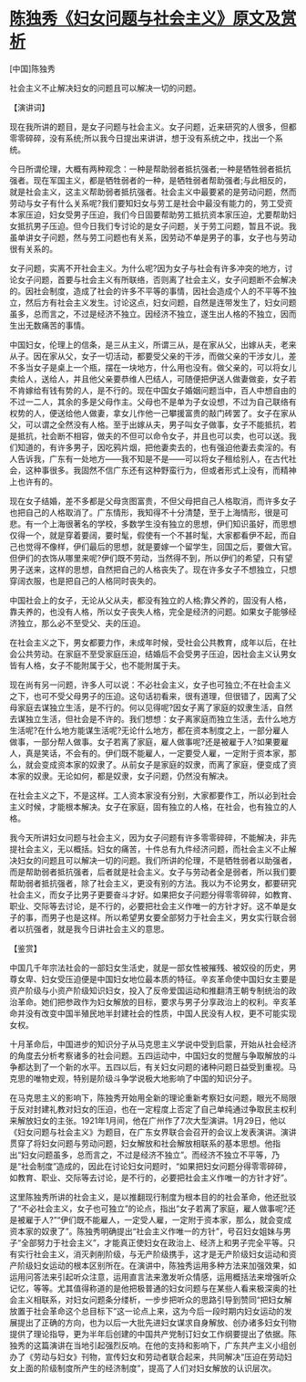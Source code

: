# [陈独秀《妇女问题与社会主义》原文及赏析](https://www.vrrw.net/wx/14801.html)

[中国]陈独秀

社会主义不止解决妇女的问题且可以解决一切的问题。

【演讲词】

现在我所讲的题目，是女子问题与社会主义。女子问题，近来研究的人很多，但都零零碎碎，没有系统;所以我今日提出来讲讲，想于没有系统之中，找出一个系统。

今日所谓伦理，大概有两种观念：一种是帮助弱者抵抗强者;一种是牺牲弱者抵抗强者。现在军国主义，都是牺牲弱者的一种，是牺牲弱者帮助强者;与此相反的，就是社会主义，这主义帮助弱者抵抗强者。社会主义中最要紧的是劳动问题，然而劳动与女子有什么关系呢?我们要知妇女与劳工是社会中最没有能力的，劳工受资本家压迫，妇女受男子压迫，我们今日固要帮助劳工抵抗资本家压迫，尤要帮助妇女抵抗男子压迫。但今日我们专讨论的是女子问题，关于劳工问题，暂且不说。我虽单讲女子问题，然与劳工问题也有关系，因劳动不单是男子的事，女子也与劳动很有关系的。

女子问题，实离不开社会主义。为什么呢?因为女子与社会有许多冲突的地方，讨论女子问题，首要与社会主义有所联络，否则离了社会主义，女子问题断不会解决的。因社会制度，造成了社会的许多不平等的事情，因社会造成个人的不平等不独立，然后方有社会主义发生。讨论这点，妇女问题，自然是连带发生了，妇女问题虽多，总而言之，不过是经济不独立。因经济不独立，遂生出人格的不独立，因而生出无数痛苦的事情。

中国妇女，伦理上的信条，是三从主义，所谓三从，是在家从父，出嫁从夫，老来从子。因在家从父，女子一切活动，都要受父亲的干涉，而做父亲的干涉女儿，差不多当女子是桌上一个瓶，摆在一块地方，什么用也没有。做父亲的，可以将女儿卖给人，送给人，并且他父亲要恭维人巴结人，可随便把伊送人做妻做妾，女子若不肯嫁给有钱有势的人，是不行的。现在中国女子婚姻问题当中，百人中想自由的不过一二人，其余的多是父母作主。父母也不是单为子女设想，不过为自己联络有权势的人，便送给他人做妻，拿女儿作他一己攀援富贵的敲门砖罢了。女子在家从父，可以谓之全然没有人格。至于出嫁从夫，男子叫女子做事，女子不能抵抗，若是抵抗，社会断不相容，做夫的不但可以命令女子，并且也可以卖，也可以送。我们知道的，有许多男子，因吃鸦片烟，把他妻卖去的，也有强迫他妻去卖淫的。有人告诉我，广东有一处地方——我不知是不是——可以将女子租给别人，在古代社会，这种事很多。我固然不信广东还有这种野蛮行为，但或者形式上没有，而精神上也许有的。

现在女子结婚，差不多都是父母贪图富贵，不但父母把自己人格取消，而许多女子也把自己的人格取消了。广东情形，我知得不十分清楚，至于上海情形，很是可悲。有一个上海很著名的学校，多数学生没有独立的思想，伊们知识虽好，而思想仅得一个，就是穿着要阔，要时髦，假使有一个不甚时髦，大家都看伊不起，而自己也觉得不像样，伊们最后的思想，就是要嫁一个留学生，回国之后，要做大官。但伊们的衣饰从哪里来呢?伊们既不劳动，当然得不到，所以伊们的希望，只有望男子送来，这样的思想，自然把自己的人格丧失了。现在许多女子不想独立，只想穿阔衣服，也是把自己的人格同时丧失的。

中国社会上的女子，无论从父从夫，都没有独立的人格;靠父养的，固没有人格，靠夫养的，也没有人格，所以女子丧失人格，完全是经济的问题。如果女子能够经济独立，那么必不至受父、夫的压迫。

在社会主义之下，男女都要力作，未成年时候，受社会公共教育，成年以后，在社会公共劳动。在家庭不至受家庭压迫，结婚后不会受男子压迫，因社会主义认男女皆有人格，女子不能附属于父，也不能附属于夫。

现在尚有另一问题，许多人可以说：不必社会主义，女子也可独立;不在社会主义之下，也可不受父母男子的压迫。这句话初看来，很有道理，但很错了，因离了父母家庭去谋独立生活，是不行的。何以见得呢?因女子离了家庭的奴隶生活，自然去谋独立生活，但社会是不许的。我们想想：女子离家庭而独立生活，去什么地方生活呢?在什么地方能谋生活呢?无论什么地方，都在资本制度之上，一部分雇人做事，一部分帮人做事。女子若离了家庭，雇人做事呢?还是被雇于人?如果要雇人，真是笑话，不会有的。伊们既不能雇人，一定要受人雇，一定附于资本家，那么，就会变成资本家的奴隶了。从前女子是家庭的奴隶，而离了家庭，便变成了资本家的奴隶。无论如何，都是奴隶，女子问题，仍然没有解决。

在社会主义之下，不是这样。工人资本家没有分别，大家都要作工，所以必到社会主义时候，才能根本解决。女子在家庭，固有独立的人格，在社会，也有独立的人格。

我今天所讲妇女问题与社会主义，因为女子问题有许多零零碎碎，不能解决，非先提社会主义，无以概括。妇女的痛苦，十件总有九件经济问题，而社会主义不止解决妇女的问题且可以解决一切的问题。我们所讲的伦理，不是牺牲弱者以助强者，而是帮助弱者抵抗强者，后者就是社会主义。女子与劳动者全是弱者，所以我们要帮助弱者抵抗强者，除了社会主义，更没有别的方法。我以为不论男女，都要研究社会主义，而女子比男子更要奋斗才好。如果把女子问题分得零零碎碎，如教育、职业、交际等去讨论，是不行的，必要把社会主义作唯一的方针才好。这不单是女子的事，而男子也是这样。所以希望男女要全部努力于社会主义，男女实行联合弱者以抗强者，就是我今日讲社会主义的意思。



【鉴赏】

中国几千年宗法社会的一部妇女生活史，就是一部女性被摧残、被奴役的历史，男尊女卑、妇女受压迫便是中国妇女地位最本质的特征。辛亥革命使中国妇女主要是资产阶级与小资产阶级知识妇女，投入了反帝爱国运动和推翻清王朝专制统治的政治革命。她们把参政作为妇女解放的目标，要求与男子分享政治上的权利。辛亥革命并没有改变中国半殖民地半封建社会的性质，中国人民没有人权，更不可能实现女权。

十月革命后，中国进步的知识分子从马克思主义学说中受到启蒙，开始从社会经济的角度去分析考察诸多的社会问题。五四运动中，中国妇女的觉醒与争取解放的斗争都达到了一个新的水平。五四以后，有关妇女问题的诸种问题日益受到重视。马克思的唯物史观，特别是阶级斗争学说极大地影响了中国的知识分子。

在马克思主义的影响下，陈独秀开始用全新的理论重新考察妇女问题，眼光不局限于反对封建礼教对妇女的压迫，也在一定程度上否定了自己单纯通过争取民主权利来解放妇女的主张。1921年1月间，他在广州作了7次大型演讲。1月29日，他以《妇女问题与社会主义》为题目，在广东女界联合会召开的会议上发表演讲。演讲贯穿了将妇女问题与劳动问题，妇女解放和社会解放相联系的基本思想。他指出“妇女问题虽多，总而言之，不过是经济不独立”。而经济不独立不平等，乃是“社会制度”造成的，因此在讨论妇女问题时，“如果把妇女问题分得零零碎碎，如教育、职业、交际等去讨论，是不行的，必要把社会主义作唯一的方针才好”。

这里陈独秀所讲的社会主义，是以推翻现行制度为根本目的的社会革命，他还批驳了“不必社会主义，女子也可独立”的论点，指出“女子若离了家庭，雇人做事呢?还是被雇于人?”“伊们既不能雇人，一定受人雇，一定附于资本家，那么，就会变成资本家的奴隶了”。陈独秀明确提出“社会主义作唯一的方针”，号召妇女姐妹与男子“全部努力于社会主义”，才能真正使妇女在政治上、经济上和男子完全平等。只有实行社会主义，消灭剥削阶级，与无产阶级携手，这才是无产阶级妇女运动和资产阶级妇女运动的根本区别所在。在演讲中，陈独秀运用多种方法来加强效果，如运用问答法来引起听众注意，运用直言法来激发听众情感，运用概括法来增强听众记忆，等等。尤其值得称道的是他把极普通的妇女问题与在某些人看来极深奥的社会主义相联系，对妇女问题条分缕析，一步步把听众的思路引导到赞同“把妇女解放置于社会革命这个总目标下”这一论点上来，这为今后一段时期内妇女运动的发展提出了正确的方向，也为以后一大批先进妇女谋求自身解放、创办诸多妇女刊物提供了理论指导，更为半年后创建的中国共产党制订妇女工作纲要提出了依据。陈独秀的这篇演讲在当地引起强烈反响。在他的支持和影响下，广东共产主义小组创办了《劳动与妇女》刊物，宣传妇女和劳动者联合起来，共同解决“压迫在劳动妇女上面的阶级制度所产生的经济制度”，提高了人们对妇女解放的认识层次。

